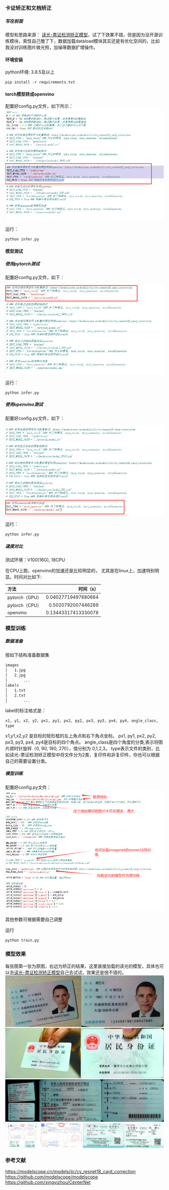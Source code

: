 ### 卡证矫正和文档矫正
##### 写在前面
模型和思路来源： [读光-票证检测矫正模型](https://modelscope.cn/models/iic/cv_resnet18_card_correction)，试了下效果不错，但是因为没开源训练模块，索性自己撸了下，数据加载dataload模块其实还是有优化空间的，比如我没对训练图片做光照，加噪等数据扩增操作。

#### 环境安装

python环境: 3.8.5及以上

```
pip install -r requirements.txt
```

#### torch模型转成openvino

配置好config.py文件，如下所示：
![Alt text](./show/1724227742461.png)

运行：
```
python infer.py
```

#### 模型测试
##### 使用pytorch测试
配置好config.py文件，如下：

![Alt text](./show/1724227831503.png)

运行：
```
python infer.py
```

##### 使用openvino测试
配置好config.py文件，如下：

![Alt text](./show/1724227973734.png)


运行：
```
python infer.py
```

##### 速度对比
测试环境：V100(16G), 18CPU

在CPU上跑，openvino的加速还是比较明显的， 尤其是在linux上，加速特别明显。时间对比如下:

| 方法      |     时间（s）|   
| :-------- | --------:| 
| pytorch（GPU）|   0.04027719497680664 |
| pytorch（CPU）|   0.5020792007446289 |
| openvino|   0.13443317413330078 |
 

### 模型训练

##### 数据准备

按如下结构准备数据集
```
images
│   1.jpg
│   2.jpg   
│		...
labels
│   1.txt
│   2.txt
│		...
```

label的标注格式是：

```
x1, y1, x2, y2, px1, py1, px2, py2, px3, py3, px4, py4, angle_class, type
```
x1,y1,x2,y2 是目标的矩形框的左上角点和右下角点坐标。
px1, py1, px2, py2, px3, py3, px4, py4是目标的四个角点。
angle_class是四个角度的分类,表示将图片顺时针旋转（0, 90, 180, 270），值分别为 0,1,2,3。
type表示文件的类别，比如读光-票证检测矫正模型中将文件分为2类，复印件和非复印件，你也可以根据自己的需要设置分类。


##### 模型训练

配置好config.py文件：
![Alt text](./show/1724229778317.png)

其他参数可根据需要自己调整

运行

```
python train.py
```

### 模型效果
每张图第一张为原图，右边为矫正的结果，这里直接加载的读光的模型，具体也可以去[读光-票证检测矫正模型](https://modelscope.cn/models/iic/cv_resnet18_card_correction)自己去试试，效果还是很不错的。
![Alt text](./show/show1.jpg)
![Alt text](./show/show2.jpg)
![Alt text](./show/show3.jpg)
![Alt text](./show/show4.jpg)

### 参考文献
https://modelscope.cn/models/iic/cv_resnet18_card_correction
https://github.com/modelscope/modelscope
https://github.com/xingyizhou/CenterNet